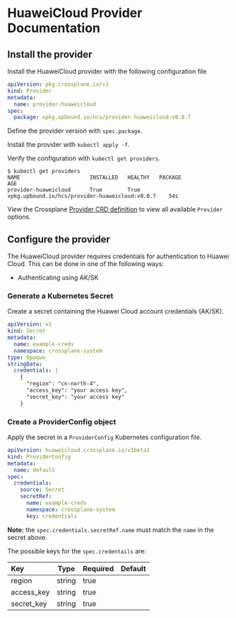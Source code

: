 # HuaweiCloud Provider Documentation

## Install the provider

Install the HuaweiCloud provider with the following configuration file

```yaml
apiVersion: pkg.crossplane.io/v1
kind: Provider
metadata:
  name: provider-huaweicloud
spec:
  package: xpkg.upbound.io/hcs/provider-huaweicloud:v0.0.7
```

Define the provider version with `spec.package`.

Install the provider with `kubectl apply -f`.

Verify the configuration with `kubectl get providers`.

```shell
$ kubectl get providers
NAME                      INSTALLED   HEALTHY   PACKAGE                                                    AGE
provider-huaweicloud      True        True      xpkg.upbound.io/hcs/provider-huaweicloud:v0.0.7    54s
```

View the Crossplane [Provider CRD definition](https://doc.crds.dev/github.com/huaweicloud/provider-huaweicloud) to view all available `Provider` options.

## Configure the provider

The HuaweiCloud provider requires credentials for authentication to Huawei Cloud. This can be done in one of the following ways:

* Authenticating using AK/SK

### Generate a Kubernetes Secret

Create a secret containing the Huawei Cloud account credentials (AK/SK).

```yaml
apiVersion: v1
kind: Secret
metadata:
  name: example-creds
  namespace: crossplane-system
type: Opaque
stringData:
  credentials: |
    {
      "region": "cn-north-4",
      "access_key": "your access key",
      "secret_key": "your access key"
    }
```

### Create a ProviderConfig object

Apply the secret in a `ProviderConfig` Kubernetes configuration file.

```yaml
apiVersion: huaweicloud.crossplane.io/v1beta1
kind: ProviderConfig
metadata:
  name: default
spec:
  credentials:
    source: Secret
    secretRef:
      name: example-creds
      namespace: crossplane-system
      key: credentials
```

**Note:** the `spec.credentials.secretRef.name` must match the `name` in the secret above.

The possible keys for the `spec.credentails` are:

| Key         | Type     | Required                      | Default |
| :---        | :------: | :---                          | :---    |
| region      | string   | true                          |         |
| access_key  | string   | true                          |         |
| secret_key  | string   | true                          |         |

